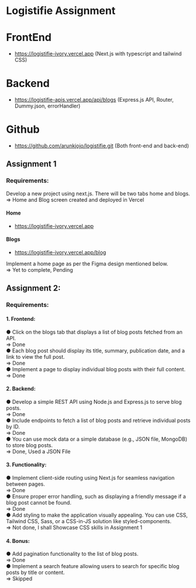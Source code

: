 # Logistifie Assignment

# FrontEnd 
- https://logistifie-ivory.vercel.app (Next.js with typescript and tailwind CSS)
# Backend 
- https://logistifie-apis.vercel.app/api/blogs (Express.js API, Router, Dummy.json, errorHandler)
# Github
- https://github.com/arunkjojo/logistifie.git (Both front-end and back-end)

## Assignment 1

### Requirements:
Develop a new project using next.js. There will be two tabs home and blogs.\
=> Home and Blog screen created and deployed in Vercel
#### Home 
- https://logistifie-ivory.vercel.app
#### Blogs
- https://logistifie-ivory.vercel.app/blog

Implement a home page as per the Figma design mentioned below.\
=> Yet to complete, Pending

## Assignment 2:
### Requirements:
#### 1. Frontend:
● Click on the blogs tab that displays a list of blog posts fetched from an API.\
=> Done\
● Each blog post should display its title, summary, publication date, and a
link to view the full post.\
=>  Done\
● Implement a page to display individual blog posts with their full content.
=> Done

#### 2. Backend:
● Develop a simple REST API using Node.js and Express.js to serve blog
posts.\
=>  Done\
● Include endpoints to fetch a list of blog posts and retrieve individual posts
by ID.\
=>  Done\
● You can use mock data or a simple database (e.g., JSON file, MongoDB)
to store blog posts.\
=>  Done, Used a JSON File

#### 3. Functionality:
● Implement client-side routing using Next.js for seamless navigation
between pages.\
=>  Done\
● Ensure proper error handling, such as displaying a friendly message if a
blog post cannot be found.\
=>  Done\
● Add styling to make the application visually appealing. You can use CSS,
Tailwind CSS, Sass, or a CSS-in-JS solution like styled-components.\
=> Not done, I shall Showcase CSS skills in Assignment 1

#### 4. Bonus:
● Add pagination functionality to the list of blog posts.\
=>  Done\
● Implement a search feature allowing users to search for specific blog posts by title or content.\
=> Skipped
